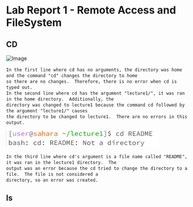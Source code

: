 # Lab Report 1 - Remote Access and FileSystem

## CD
![Image](https://github.com/DatGuy84/cse15l-lab-reports/assets/148490937/38488f72-f65b-4b23-b562-a76835d4dd5a)

```
In the first line where cd has no arguments, the directory was home and the command "cd" changes the directory to home
so there are no changes.  Therefore, there is no error when cd is typed out.
In the second line where cd has the argument "lecture1/", it was ran in the home directory.  Additionally, the
directory was changed to lecture1 because the command cd followed by the argument "lecture1/" causes
the directory to be changed to lecture1.  There are no errors in this output.
```
![Image](https://github.com/DatGuy84/cse15l-lab-reports/blob/main/CD%20README.png?raw=true)
```
In the third line where cd's argument is a file name called "README", it was ran in the lecture1 directory.  The
output was an error because the cd tried to change the directory to a file.  The file is not considered a
directory, so an error was created.
```

## ls
